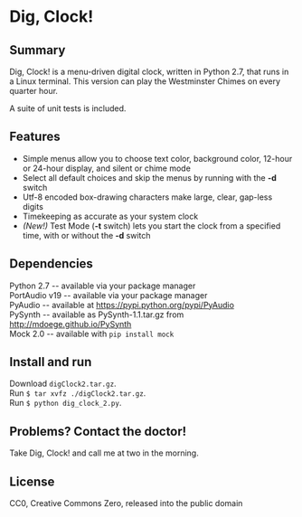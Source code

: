 # Dig, Clock!

## Summary

Dig, Clock! is a menu-driven digital clock, written in Python 2.7, that runs in a Linux terminal. This version can play the Westminster Chimes on every quarter hour.

A suite of unit tests is included.

## Features

* Simple menus allow you to choose text color, background color, 12-hour or 24-hour display, and silent or chime mode
* Select all default choices and skip the menus by running with the **-d** switch
* Utf-8 encoded box-drawing characters make large, clear, gap-less digits
* Timekeeping as accurate as your system clock
* _(New!)_ Test Mode (**-t** switch) lets you start the clock from a specified time, with or without the **-d** switch

## Dependencies
Python 2.7 -- available via your package manager  
PortAudio v19 -- available via your package manager  
PyAudio -- available at https://pypi.python.org/pypi/PyAudio  
PySynth -- available as PySynth-1.1.tar.gz from http://mdoege.github.io/PySynth  
Mock 2.0 -- available with ```pip install mock```

## Install and run
Download ```digClock2.tar.gz```.  
Run ```$ tar xvfz ./digClock2.tar.gz```.  
Run ```$ python dig_clock_2.py```.  

## Problems? Contact the doctor!
Take Dig, Clock! and call me at two in the morning.

## License
CC0, Creative Commons Zero, released into the public domain
